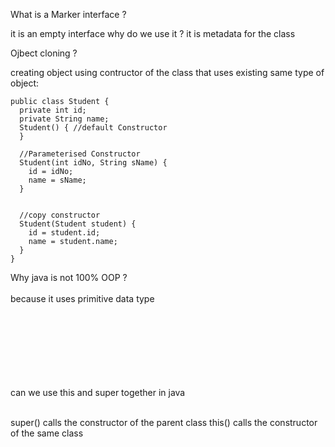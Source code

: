 What is a Marker interface ? 

it is an empty interface 
why do we use it ? it is metadata for the class 


Ojbect cloning ? 

creating object using contructor of the class that uses existing same type of object: 


```
public class Student {
  private int id;
  private String name;
  Student() { //default Constructor
  }

  //Parameterised Constructor
  Student(int idNo, String sName) {
    id = idNo;
    name = sName;
  }
  
  
  //copy constructor
  Student(Student student) {
    id = student.id;
    name = student.name;
  }
}
```


Why java is not 100% OOP ? <br/><br/>
because it uses primitive data type 
<br/><br/>
<br/><br/>
<br/><br/>
<br/><br/>

can we use this and super together in java
<br/><br/>

super() calls the constructor of the parent class 
this() calls the constructor of the same class 
